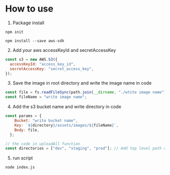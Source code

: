# How to use
1. Package install
```shell
npm init

npm install --save aws-sdk
```
2. Add your aws accessKeyId and secretAccessKey
```javascript
const s3 = new AWS.S3({
  accessKeyId: "access_key_id",
  secretAccessKey: "secret_access_key",
});
```

3. Save the image in root directory and write the image name in code
```javascript
const file = fs.readFileSync(path.join(__dirname, "./wtite image name"));
const fileName = "write image name";
```

4. Add the s3 bucket name and write directory in code
```javascript
const params = {
    Bucket: "write bucket name",
    Key: `${directory}/assets/images/${fileName}`,
    Body: file,
  };

// the code in uploadAll function
const directories = ["dev", "staging", "prod"]; // Add top level path of the s3 bucket
```

5. run script
```shell
node index.js
```
